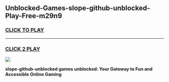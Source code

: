 
## Unblocked-Games-slope-github-unblocked-Play-Free-m29n9
<h3>
<a href="https://premium76.site?title=slope-github-unblocked&ref=21A">CLICK TO PLAY</a></h3>
<hr>

<h3>
<a href="https://premium76.site?title=slope-github-unblocked&ref=21A">CLICK 2 PLAY</a>
  
</h3>

<a href="https://premium76.site?title=slope-github-unblocked&ref=21A"><img src="https://clearcache.store/games.png"></a>


**slope-github-unblocked games unblocked: Your Gateway to Fun and Accessible Online Gaming**

